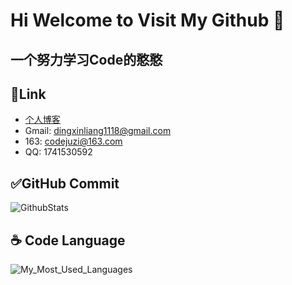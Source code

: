 # Hi Welcome to Visit My Github 👋

## 一个努力学习Code的憨憨

## 🔗Link
- [个人博客](https://www.codejuzi.icu)
- Gmail: dingxinliang1118@gmail.com
- 163: codejuzi@163.com
- QQ: 1741530592

<!--Commit && Language-->

## ✅GitHub Commit
![GithubStats](https://github-readme-stats.vercel.app/api?username=dingxinliang88&show_icons=true&theme=dark&count_private=true)

## ☕️ Code Language

![My_Most_Used_Languages](https://github-readme-stats.vercel.app/api/top-langs/?username=dingxinliang88&theme=dark&&layout=compact&&hide=html,css)
